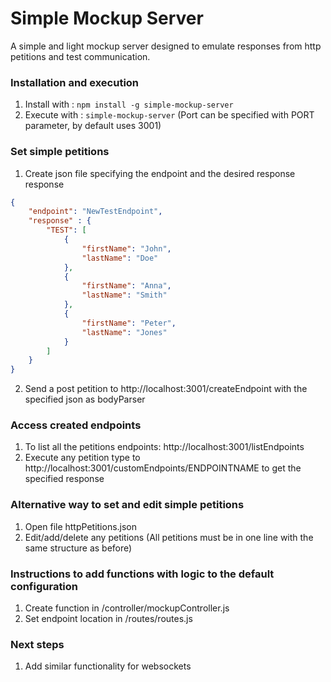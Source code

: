 # Simple Mockup Server
A simple and light mockup server designed to emulate responses from http petitions and test communication.

### Installation and execution

1. Install with : `npm install -g simple-mockup-server`
2. Execute with : `simple-mockup-server` (Port can be specified with PORT parameter, by default uses 3001)


### Set simple petitions

1. Create json file specifying the endpoint and the desired response response
```json
{
	"endpoint": "NewTestEndpoint",
	"response" : {
    	"TEST": [
	        {
	            "firstName": "John",
	            "lastName": "Doe"
	        },
	        {
	            "firstName": "Anna",
	            "lastName": "Smith"
	        },
	        {
	            "firstName": "Peter",
	            "lastName": "Jones"
	        }
	    ]
	}
}
```

2. Send a post petition to http://localhost:3001/createEndpoint with the specified json as bodyParser

### Access created endpoints
1. To list all the petitions endpoints: http://localhost:3001/listEndpoints
2. Execute any petition type to http://localhost:3001/customEndpoints/ENDPOINTNAME to get the specified response

### Alternative way to set and edit simple petitions

1. Open file httpPetitions.json
2. Edit/add/delete any petitions (All petitions must be in one line with the same structure as before)


### Instructions to add functions with logic to the default configuration

1. Create function in /controller/mockupController.js
2. Set endpoint location in /routes/routes.js

### Next steps

1. Add similar functionality for websockets
